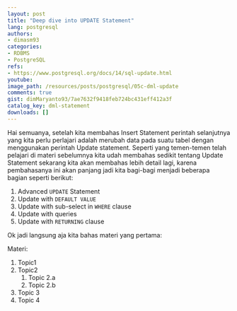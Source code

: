 ```yaml
---
layout: post
title: "Deep dive into UPDATE Statement"
lang: postgresql
authors:
- dimasm93
categories:
- RDBMS
- PostgreSQL
refs: 
- https://www.postgresql.org/docs/14/sql-update.html
youtube: 
image_path: /resources/posts/postgresql/05c-dml-update
comments: true
gist: dimMaryanto93/7ae7632f9418feb724bc431eff412a3f
catalog_key: dml-statement
downloads: []
---
```


Hai semuanya, setelah kita membahas Insert Statement perintah selanjutnya yang kita perlu perlajari adalah merubah data pada suatu tabel dengan menggunakan perintah Update statement. Seperti yang temen-temen telah pelajari di materi sebelumnya kita udah membahas sedikit tentang Update Statement sekarang kita akan membahas lebih detail lagi, karena pembahasanya ini akan panjang jadi kita bagi-bagi menjadi beberapa bagian seperti berikut:

1. Advanced `UPDATE` Statement
2. Update with `DEFAULT VALUE`
3. Update with sub-select in `WHERE` clause
4. Update with queries
5. Update with `RETURNING` clause

Ok jadi langsung aja kita bahas materi yang pertama:

<!--more-->

Materi: 

1. Topic1
2. Topic2
    1. Topic 2.a
    2. Topic 2.b
3. Topic 3
4. Topic 4